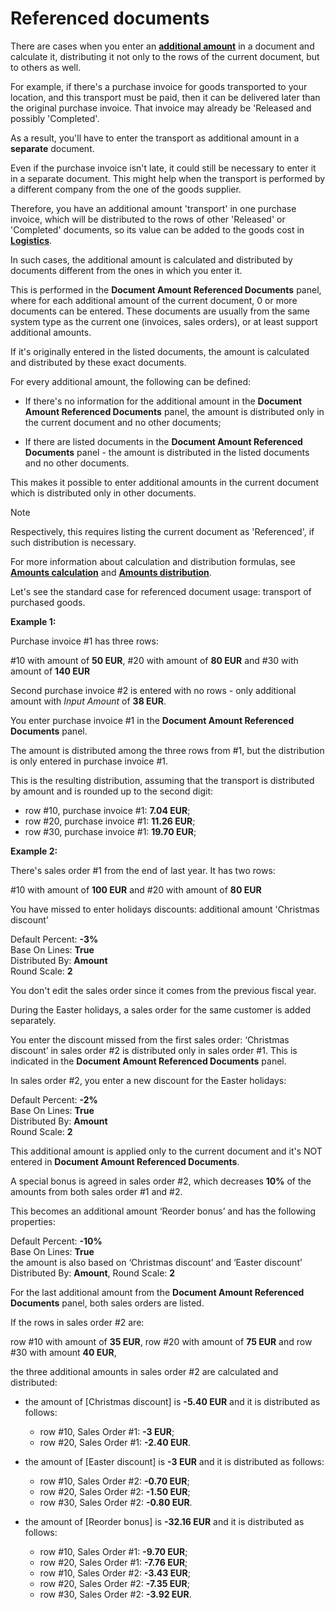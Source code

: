 # Referenced documents

There are cases when you enter an **[additional amount](https://github.com/ErpNetDocs/tech/blob/master/advanced/document-amounts/index.md)** in a document and calculate it, distributing it not only to the rows of the current document, but to others as well. 

For example, if there's a purchase invoice for goods transported to your location, and this transport must be paid, then it can be delivered later than the original purchase invoice. That invoice may already be 'Released and possibly 'Completed'. 

As a result, you'll have to enter the transport as additional amount in a **separate** document.

Even if the purchase invoice isn't late, it could still be necessary to enter it in a separate document. This might help when the transport is performed by a different company from the one of the goods supplier. 

Therefore, you have an additional amount 'transport' in one purchase invoice, which will be distributed to the rows of other 'Released' or 'Completed' documents, so its value can be added to the goods cost in **[Logistics](https://docs.erp.net/tech/modules/logistics/index.html)**.

In such cases, the additional amount is calculated and distributed by documents different from the ones in which you enter it. 

This is performed in the **Document Amount Referenced Documents** panel, where for each additional amount of the current document, 0 or more documents can be entered. These documents are usually from the same system type as the current one (invoices, sales orders), or at least support additional amounts. 

If it's originally entered in the listed documents, the amount is calculated and distributed by these exact documents. 

For every additional amount, the following can be defined:

- If there's no information for the additional amount in the **Document Amount Referenced Documents** panel, the amount is distributed only in the current document and no other documents;

- If there are listed documents in the **Document Amount Referenced Documents** panel - the amount is distributed in the listed documents and no other documents.

This makes it possible to enter additional amounts in the current document which is distributed only in other documents.

> [!NOTE] 
> 
> Respectively, this requires listing the current document as 'Referenced', if such distribution is necessary. 

For more information about calculation and distribution formulas, see **[Amounts calculation](https://docs.erp.net/tech/advanced/document-amounts/amounts-calculation/index.html)** and **[Amounts distribution](https://docs.erp.net/tech/advanced/document-amounts/amounts-distribution/index.html)**.

Let's see the standard case for referenced document usage: transport of purchased goods. 

**Example 1:**

Purchase invoice #1 has three rows: 

#10 with amount of **50 EUR**, #20 with amount of **80 EUR** and #30 with amount of **140 EUR**

Second purchase invoice #2 is entered with no rows - only additional amount with _Input Amount_ of **38 EUR**. 

You enter purchase invoice #1 in the **Document Amount Referenced Documents** panel.

The amount is distributed among the three rows from #1, but the distribution is only entered in purchase invoice #1. 

This is the resulting distribution, assuming that the transport is distributed by amount and is rounded up to the second digit:

- row #10, purchase invoice #1: **7.04 EUR**; <br>
- row #20, purchase invoice #1: **11.26 EUR**; <br>
- row #30, purchase invoice #1: **19.70 EUR**; <br>

**Example 2:**

There's sales order #1 from the end of last year. It has two rows: 

#10 with amount of **100 EUR** and #20 with amount of **80 EUR** 

You have missed to enter holidays discounts: additional amount 'Christmas discount’

Default Percent: **-3%** <br> Base On Lines: **True** <br>  Distributed By: **Amount** <br>  Round Scale: **2** 

You don't edit the sales order since it comes from the previous fiscal year. 

During the Easter holidays, a sales order for the same customer is added separately.

You enter the discount missed from the first sales order: ‘Christmas discount’ in sales order #2 is distributed only in sales order #1. This is indicated in the **Document Amount Referenced Documents** panel. 

In sales order #2, you enter a new discount for the Easter holidays:

Default Percent: **-2%** <br> Base On Lines: **True** <br>  Distributed By: **Amount** <br> Round Scale: **2** 

This additional amount is applied only to the current document and it's NOT entered in **Document Amount Referenced Documents**. 

A special bonus is agreed in sales order #2, which decreases **10%** of the amounts from both sales order #1 and #2. 

This becomes an additional amount ‘Reorder bonus’ and has the following properties: 

Default Percent: **-10%** <br>
Base On Lines: **True** <br>
the amount is also based on ‘Christmas discount’ and ‘Easter discount’ <br> 
Distributed By: **Amount**, Round Scale: **2**

For the last additional amount from the **Document Amount Referenced Documents** panel, both sales orders are listed.

If the rows in sales order #2 are: 

row #10 with amount of **35 EUR**, row #20 with amount of **75 EUR** and row #30 with amount **40 EUR**, 

the three additional amounts in sales order #2 are calculated and distributed:

- the amount of [Christmas discount] is **-5.40 EUR** and it is distributed as follows:

    - row #10, Sales Order #1: **-3 EUR**;<br>
    - row #20, Sales Order #1: **-2.40 EUR**.

- the amount of [Easter discount] is **-3 EUR** and it is distributed as follows:

    - row #10, Sales Order #2: **-0.70 EUR**;
    - row #20, Sales Order #2: **-1.50 EUR**;
    - row #30, Sales Order #2: **-0.80 EUR**.

- the amount of [Reorder bonus] is **-32.16 EUR** and it is distributed as follows:

    - row #10, Sales Order #1: **-9.70 EUR**;
    - row #20, Sales Order #1: **-7.76 EUR**;
    - row #10, Sales Order #2: **-3.43 EUR**;
    - row #20, Sales Order #2: **-7.35 EUR**;
    - row #30, Sales Order #2: **-3.92 EUR**.
